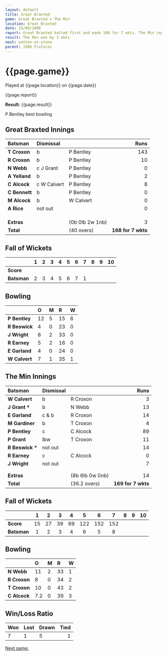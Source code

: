 ```yaml
---
layout: default
title: Great Braxted
game: Great Braxted v The Min
location: Great Braxted
date: 15/09/1996
report: Great Braxted batted first and made 168 for 7 wkts. The Min replied with 169 for 7 wkts
result: The Min won by 3 wkts
next: watton-at-stone
parent: 1996 Fixtures
---
```


# {{page.game}}

Played at {{page.location}} on {{page.date}}

{{page.report}}

**Result:** {{page.result}}

P Bentley best bowling

## Great Braxted Innings

| Batsman | Dismissal |  | Runs |
|:---|:---|---|---:|
| **T Croxon** | b | P Bentley | 143 |
| **R Croxon** | b | P Bentley | 10 |
| **N Webb** | c J Grant | P Bentley | 0 |
| **A Yelland** | b | P Bentley | 2 |
| **C Alcock** | c W Calvert | P Bentley | 8 |
| **C Bennett** | b | P Bentley | 0 |
| **M Alcock** | b | W Calvert | 0 |
| **A Rice** | not out |  | 0 |
|  |  |  |  |
|  |  |  |  |
|  |  |  |  |
| **Extras** | | (0b 0lb 2w 1nb) | 3 |
| **Total** | | (40 overs) | **168 for 7 wkts** |

## Fall of Wickets

| | 1 | 2 | 3 | 4 | 5 | 6 | 7 | 8 | 9 | 10 |
|---|:---:|:---:|:---:|:---:|:---:|:---:|:---:|:---:|:---:|:---:|
| **Score** |  |  |  |  |  |  |  |  |  |  |
| **Batsman** | 2 | 3 | 4 | 5 | 6 | 7 | 1 |  |  |  |

## Bowling

| | O | M | R | W |
|---|:---|:---|:---|:---|
| **P Bentley** | 12 | 5 | 15 | 6 |
| **R Beswick** | 4 | 0 | 23 | 0 |
| **J Wright** | 8 | 2 | 33 | 0 |
| **R Earney** | 5 | 2 | 16 | 0 |
| **E Garland** | 4 | 0 | 24 | 0 |
| **W Calvert** | 7 | 1 | 35 | 1 |

## The Min Innings

| Batsman | Dismissal |  | Runs |
|:---|:---|---|---:|
| **W Calvert** | b | R Croxon | 3 |
| **J Grant &#8224;** | b | N Webb | 13 |
| **E Garland** | c & b | R Croxon | 14 |
| **M Gardiner** | b | T Croxon | 4 |
| **P Bentley** | c | C Alcock | 89 |
| **P Grant** | lbw | T Croxon | 11 |
| **R Beswick &#42;** | not out |  | 14 |
| **R Earney** | c | C Alcock | 0 |
| **J Wright** | not out |  | 7 |
|  |  |  |  |
|  |  |  |  |
| **Extras** | | (8b 6lb 0w 0nb) | 14 |
| **Total** | | (36.2 overs) | **169 for 7 wkts** |

## Fall of Wickets

| | 1 | 2 | 3 | 4 | 5 | 6 | 7 | 8 | 9 | 10 |
|---|:---:|:---:|:---:|:---:|:---:|:---:|:---:|:---:|:---:|:---:|
| **Score** | 15 | 27 | 39 | 69 | 122 | 152 | 152 |  |  |  |
| **Batsman** | 1 | 2 | 3 | 4 | 6 | 5 | 8 |  |  |  |

## Bowling

| | O | M | R | W |
|---|:---|:---|:---|:---|
| **N Webb** | 11 | 2 | 33 | 1 |
| **R Croxon** | 8 | 0 | 34 | 2 |
| **T Croxon** | 10 | 0 | 43 | 2 |
| **C Alcock** | 7.2 | 0 | 39 | 3 |

## Win/Loss Ratio

| Won | Lost | Drawn | Tied |
|:---|:---|:---|---:|
| 7 | 1 | 5 | 1 |

[Next game:]({{page.next}})